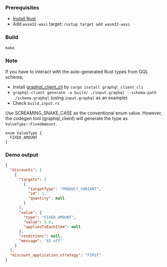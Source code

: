### Prerequisites

* [Install Rust](https://www.rust-lang.org/tools/install)
* Add `wasm32-wasi` target: `rustup target add wasm32-wasi`

### Build

```
make
```

### Note

If you have to interact with the auto-generated Rust types from GQL schema,

  * Install [graphql_client_cli](https://github.com/graphql-rust/graphql-client/tree/main/graphql_client_cli) by `cargo install graphql_client_cli`
  * `graphql-client generate -o build/ ./input.graphql --schema-path ./schema.graphql` (using `input.graphql` as an example)
  * Check `build.input.rs`

Use SCREAMING_SNAKE_CASE as the conventional enum value. However, the codegen tool (graphql_client)
will generate the type as `ValueType::FixedAmount`.

```
enum ValueType {
  FIXED_AMOUNT
}
```

### Demo output

```JSON
{
  "discounts": [
    {
      "targets": [
        {
          "targetType": "PRODUCT_VARIANT",
          "id": 1,
          "quantity": null
        }
      ],
      "value": {
        "type": "FIXED_AMOUNT",
        "value": 5.0,
        "appliesToEachItem": null
      },
      "conditions": null,
      "message": "$5 off"
    }
  ],
  "discount_application_strategy": "FIRST"
}
```


